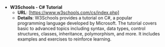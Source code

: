 - **W3Schools - C# Tutorial**
  - **URL**: [https://www.w3schools.com/cs/index.php]
  - **Details**: W3Schools provides a tutorial on C#, a popular programming language developed by Microsoft. The tutorial covers basic to advanced topics including syntax, data types, control structures, classes, inheritance, polymorphism, and more. It includes examples and exercises to reinforce learning.
